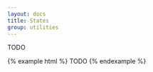 ```yaml
---
layout: docs
title: States
group: utilities
---
```


TODO

{% example html %}
TODO
{% endexample %}
